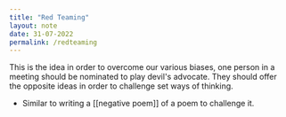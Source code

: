 ```yaml
---
title: "Red Teaming" 
layout: note
date: 31-07-2022
permalink: /redteaming
---
```


This is the idea in order to overcome our various biases, one person in a meeting should be nominated to play devil's advocate. They should offer the opposite ideas in order to challenge set ways of thinking.

-   Similar to writing a [[negative poem]] of a poem to challenge it.
